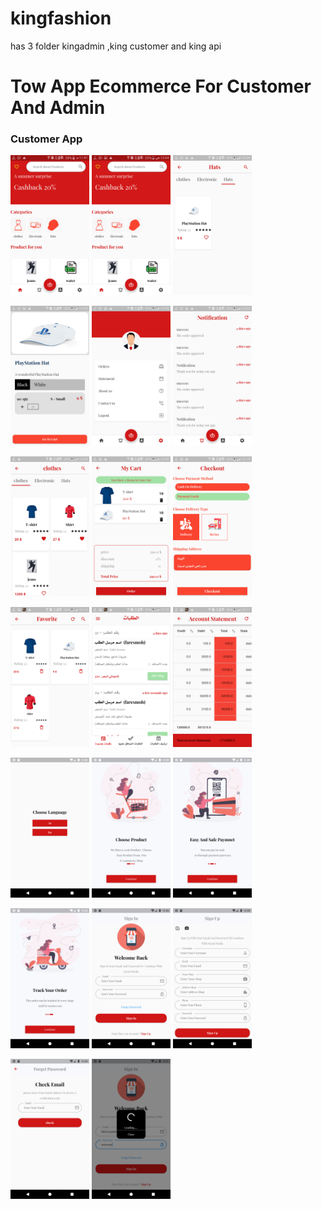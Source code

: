 # kingfashion
has 3 folder kingadmin ,king customer and king api
# Tow App Ecommerce  For Customer And Admin
###  Customer App
<p float="left">
  <img src="customerimage/1.png" width="25%" />
  <img src="customerimage/2.png" width="25%" />
  <img src="customerimage/3.png" width="25%" />
 
</p>
<p float="left">
    <img src="customerimage/4.png" width="25%" />
  <img src="customerimage/5.png" width="25%" />
  <img src="customerimage/6.png" width="25%" />

  
</p>

<p float="left">
    <img src="customerimage/7.png" width="25%" />
   <img src="customerimage/8.png" width="25%" />
  <img src="customerimage/9.png" width="25%" />
 
   
</p>

<p float="left">
   <img src="customerimage/10.png" width="25%" />
  <img src="customerimage/11.png" width="25%" />
  <img src="customerimage/12.png" width="25%" />
 
</p>

<p float="left">
   <img src="customerimage/13.png" width="25%" />
  <img src="customerimage/14.png" width="25%" />
  <img src="customerimage/15.png" width="25%" />
   
</p>


<p float="left">
  <img src="customerimage/16.png" width="25%" />
  <img src="customerimage/17.png" width="25%" />
  <img src="customerimage/18.png" width="25%" />
   
</p>

<p float="left">
   <img src="customerimage/19.png" width="25%" />
   <img src="customerimage/20.png" width="25%" />
   
</p>
 
